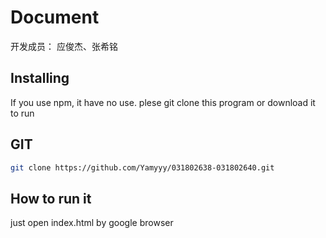 # Document

开发成员：
应俊杰、张希铭

## Installing

If you use npm, it have no use.
plese git clone this program or download it to run

## GIT

```bash
git clone https://github.com/Yamyyy/031802638-031802640.git
```
## How to run it
just open index.html by google browser
